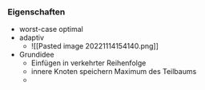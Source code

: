 ### Eigenschaften
+ worst-case optimal
+ adaptiv
	+ ![[Pasted image 20221114154140.png]]
+ Grundidee
	+ Einfügen in verkehrter Reihenfolge
	+ innere Knoten speichern Maximum des Teilbaums
	+ 